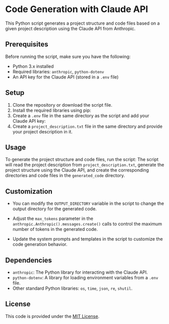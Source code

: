 # Code Generation with Claude API

This Python script generates a project structure and code files based on a given project description using the Claude API from Anthropic.

## Prerequisites

Before running the script, make sure you have the following:

- Python 3.x installed
- Required libraries: `anthropic`, `python-dotenv`
- An API key for the Claude API (stored in a `.env` file)

## Setup

1. Clone the repository or download the script file.
2. Install the required libraries using pip:
3. Create a `.env` file in the same directory as the script and add your Claude API key:
4. Create a `project_description.txt` file in the same directory and provide your project description in it.

## Usage

To generate the project structure and code files, run the script:
The script will read the project description from `project_description.txt`, generate the project structure using the Claude API, and create the corresponding directories and code files in the `generated_code` directory.

## Customization

- You can modify the `OUTPUT_DIRECTORY` variable in the script to change the output directory for the generated code.

- Adjust the `max_tokens` parameter in the `anthropic.Anthropic().messages.create()` calls to control the maximum number of tokens in the generated code.

- Update the system prompts and templates in the script to customize the code generation behavior.

## Dependencies

- `anthropic`: The Python library for interacting with the Claude API.
- `python-dotenv`: A library for loading environment variables from a `.env` file.
- Other standard Python libraries: `os`, `time`, `json`, `re`, `shutil`.

## License

This code is provided under the [MIT License](LICENSE).
